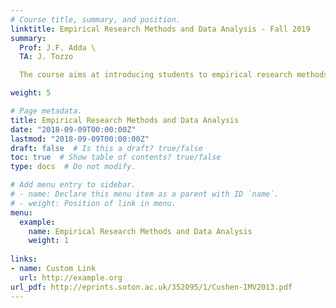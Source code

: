```yaml
---
# Course title, summary, and position.
linktitle: Empirical Research Methods and Data Analysis - Fall 2019
summary: 
  Prof: J.F. Adda \
  TA: J. Tozzo

  The course aims at introducing students to empirical research methods and data analysis. The course brings two sets of       skills, practical skills to analyze data but also an introduction to how research is being done and evaluated. 

weight: 5

# Page metadata.
title: Empirical Research Methods and Data Analysis
date: "2018-09-09T00:00:00Z"
lastmod: "2018-09-09T00:00:00Z"
draft: false  # Is this a draft? true/false
toc: true  # Show table of contents? true/false
type: docs  # Do not modify.

# Add menu entry to sidebar.
# - name: Declare this menu item as a parent with ID `name`.
# - weight: Position of link in menu.
menu:
  example:
    name: Empirical Research Methods and Data Analysis
    weight: 1
    
links:
- name: Custom Link
  url: http://example.org
url_pdf: http://eprints.soton.ac.uk/352095/1/Cushen-IMV2013.pdf    
---
```


